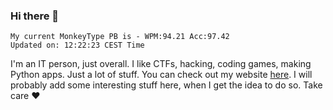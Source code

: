 ### Hi there 👋
<!-- PB START -->
```
My current MonkeyType PB is - WPM:94.21 Acc:97.42
Updated on: 12:22:23 CEST Time
```
<!-- PB END -->
I'm an IT person, just overall. I like CTFs, hacking, coding games, making Python apps. Just a lot of stuff.
You can check out my website [here](https://skill3472.github.io/).
I will probably add some interesting stuff here, when I get the idea to do so. Take care ❤️
